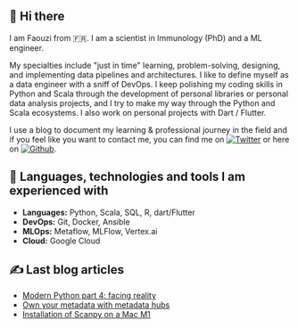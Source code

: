 ## 👋 Hi there  
I am Faouzi from 🇫🇷. I am a scientist in Immunology (PhD) and a ML engineer.

My specialties include "just in time" learning, problem-solving, designing, and implementing data pipelines and architectures. I like to define myself as a data engineer with a sniff of DevOps. I keep polishing my coding skills in Python and Scala through the development of personal libraries or personal data analysis projects, and I try to make my way through the Python and Scala ecosystems. I also work on personal projects with Dart / Flutter.

I use a blog to document my learning & professional journey in the field and if you feel like you want to contact me, you can find me on [![Twitter][1.2]][1] or here on [![Github][2.2]][2].

## 🔧 Languages, technologies and tools I am experienced with
- **Languages:** Python, Scala, SQL, R, dart/Flutter
- **DevOps:** Git, Docker, Ansible
- **MLOps:** Metaflow, MLFlow, Vertex.ai
- **Cloud:** Google Cloud

## &#x270d; Last blog articles

- [Modern Python part 4: facing reality](https://fbraza.github.io/fbraza-github-pages/modern-python-part4/)
- [Own your metadata with metadata hubs](https://fbraza.github.io/fbraza-github-pages/own-your-metadata/)
- [Installation of Scanpy on a Mac M1](https://fbraza.github.io/fbraza-github-pages/install-scanpy/)

<!-- Link to icons -->
[1.2]: http://i.imgur.com/wWzX9uB.png (twitter icon without padding)
[2.2]: http://i.imgur.com/9I6NRUm.png (github icon without padding)
<!-- links to your social media accounts -->
[1]: https://twitter.com/braza_faouzi
[2]: https://github.com/fbraza
[3]: https://www.linkedin.com/in/faouzi-braza/
